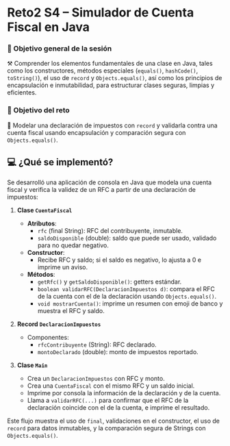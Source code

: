 # Reto2 S4 – Simulador de Cuenta Fiscal en Java

### 🎯 Objetivo general de la sesión
⚒️ Comprender los elementos fundamentales de una clase en Java, tales como los constructores, métodos especiales (`equals()`, `hashCode()`, `toString()`), el uso de `record` y `Objects.equals()`, así como los principios de encapsulación e inmutabilidad, para estructurar clases seguras, limpias y eficientes.

### 🎯 Objetivo del reto
📄 Modelar una declaración de impuestos con `record` y validarla contra una cuenta fiscal usando encapsulación y comparación segura con `Objects.equals()`.

## 💻 ¿Qué se implementó?
Se desarrolló una aplicación de consola en Java que modela una cuenta fiscal y verifica la validez de un RFC a partir de una declaración de impuestos:

1. **Clase `CuentaFiscal`**  
   - **Atributos**:  
     - `rfc` (final String): RFC del contribuyente, inmutable.  
     - `saldoDisponible` (double): saldo que puede ser usado, validado para no quedar negativo.  
   - **Constructor**:  
     - Recibe RFC y saldo; si el saldo es negativo, lo ajusta a 0 e imprime un aviso.  
   - **Métodos**:  
     - `getRfc()` y `getSaldoDisponible()`: getters estándar.  
     - `boolean validarRFC(DeclaracionImpuestos d)`: compara el RFC de la cuenta con el de la declaración usando `Objects.equals()`.  
     - `void mostrarCuenta()`: imprime un resumen con emoji de banco y muestra el RFC y saldo.

2. **Record `DeclaracionImpuestos`**  
   - Componentes:  
     - `rfcContribuyente` (String): RFC declarado.  
     - `montoDeclarado` (double): monto de impuestos reportado.  

3. **Clase `Main`**  
   - Crea un `DeclaracionImpuestos` con RFC y monto.  
   - Crea una `CuentaFiscal` con el mismo RFC y un saldo inicial.  
   - Imprime por consola la información de la declaración y de la cuenta.  
   - Llama a `validarRFC(...)` para confirmar que el RFC de la declaración coincide con el de la cuenta, e imprime el resultado.

Este flujo muestra el uso de `final`, validaciones en el constructor, el uso de `record` para datos inmutables, y la comparación segura de Strings con `Objects.equals()`.
